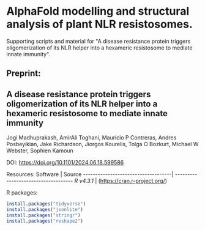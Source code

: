 # AlphaFold modelling and structural analysis of plant NLR resistosomes.

Supporting scripts and material for "A disease resistance protein triggers oligomerization of its NLR helper into a hexameric resistosome to mediate innate immunity".

Preprint:
------------------------------------
## A disease resistance protein triggers oligomerization of its NLR helper into a hexameric resistosome to mediate innate immunity
Jogi Madhuprakash, AmirAli Toghani, Mauricio P Contreras, Andres Posbeyikian, Jake Richardson, Jiorgos Kourelis, Tolga O Bozkurt, Michael W Webster, Sophien Kamoun

DOI: https://doi.org/10.1101/2024.06.18.599586




Resources:
Software                            | Source
------------------------------------| ------------------------------------
*R v4.3.1*                          | (https://cran.r-project.org/)

R packages:
```R
install.packages("tidyverse")
install.packages("jsonlite")
install.packages("stringr")
install.packages("reshape2")
```
